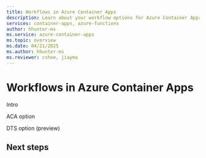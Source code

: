 ```yaml
---
title: Workflows in Azure Container Apps
description: Learn about your workflow options for Azure Container Apps.
services: container-apps, azure-functions
author: hhunter-ms
ms.service: azure-container-apps
ms.topic: overview
ms.date: 04/21/2025
ms.author: hhunter-ms
ms.reviewer: cshoe, jiayma
---
```


# Workflows in Azure Container Apps

Intro

ACA option

DTS option (preview)

## Next steps